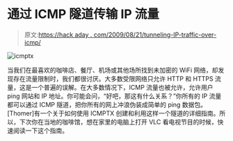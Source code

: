 # 通过 ICMP 隧道传输 IP 流量

> 原文:[https://hack aday . com/2009/08/21/tunneling-IP-traffic-over-icmp/](https://hackaday.com/2009/08/21/tunneling-ip-traffic-over-icmp/)

![icmptx](../Images/9e76aea2a9d099758f1b9919d24ada14.png "icmptx")

当我们在最喜欢的咖啡店、餐厅、机场或其他场所找到未加密的 WiFi 网络，却发现存在流量限制时，我们都很讨厌。大多数受限网络只允许 HTTP 和 HTTPS 流量，这是一个普遍的误解。在大多数情况下，ICMP 流量也被允许，允许用户 ping 网站和 IP 地址。你可能会问，“好吧，那这有什么关系？”你所有的 IP 流量都可以通过 ICMP 隧道，把你所有的网上冲浪伪装成简单的 ping 数据包。[Thomer]有一个关于如何使用 ICMPTX 创建和利用这样一个隧道的详细指南。所以，下次你在当地的咖啡馆，想在家里的电脑上打开 VLC 看电视节目的时候，快速阅读一下这个指南。